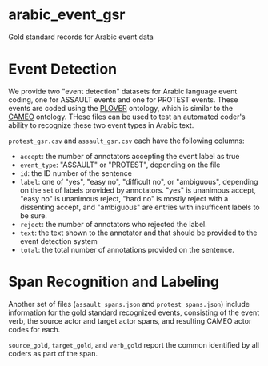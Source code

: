 # arabic_event_gsr

Gold standard records for Arabic event data

# Event Detection

We provide two "event detection" datasets for Arabic language event coding, one
for ASSAULT events and one for PROTEST events. These events are coded using the
[PLOVER](https://github.com/openeventdata/PLOVER) ontology, which is similar to
the [CAMEO](http://eventdata.parusanalytics.com/data.dir/cameo.html) ontology.
THese files can be used to test an automated coder's ability to recognize these
two event types in Arabic text.

`protest_gsr.csv` and `assault_gsr.csv` each have the following columns:

- `accept`: the number of annotators accepting the event label as true
- `event_type`: "ASSAULT" or "PROTEST", depending on the file
- `id`: the ID number of the sentence
- `label`: one of "yes", "easy no", "difficult no", or "ambiguous", depending
    on the set of labels provided by annotators. "yes" is unanimous accept,
    "easy no" is unanimous reject, "hard no" is mostly reject with a dissenting
    accept, and "ambiguous" are entries with insufficent labels to be sure.
- `reject`: the number of annotators who rejected the label.
- `text`: the text shown to the annotator and that should be provided to the
    event detection system
- `total`: the total number of annotations provided on the sentence.

# Span Recognition and Labeling

Another set of files (`assault_spans.json` and `protest_spans.json`) include
information for the gold standard recognized events, consisting of the event
verb, the source actor and target actor spans, and resulting CAMEO actor codes
for each.

`source_gold`, `target_gold`, and `verb_gold` report the common identified by
all coders as part of the span.
